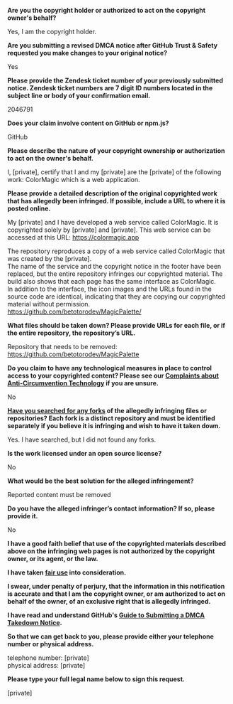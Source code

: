 **Are you the copyright holder or authorized to act on the copyright owner's behalf?**

Yes, I am the copyright holder.

**Are you submitting a revised DMCA notice after GitHub Trust & Safety requested you make changes to your original notice?**

Yes

**Please provide the Zendesk ticket number of your previously submitted notice. Zendesk ticket numbers are 7 digit ID numbers located in the subject line or body of your confirmation email.**

2046791

**Does your claim involve content on GitHub or npm.js?**

GitHub

**Please describe the nature of your copyright ownership or authorization to act on the owner's behalf.**

I, [private], certify that I and my [private] are the [private] of the following work: ColorMagic which is a web application.

**Please provide a detailed description of the original copyrighted work that has allegedly been infringed. If possible, include a URL to where it is posted online.**

My [private] and I have developed a web service called ColorMagic. It is copyrighted solely by [private] and [private]. This web service can be accessed at this URL: https://colormagic.app

The repository reproduces a copy of a web service called ColorMagic that was created by the [private].  
The name of the service and the copyright notice in the footer have been replaced, but the entire repository infringes our copyrighted material. The build also shows that each page has the same interface as ColorMagic.  
In addition to the interface, the icon images and the URLs found in the source code are identical, indicating that they are copying our copyrighted material without permission.  
https://github.com/betotorodev/MagicPalette/

**What files should be taken down? Please provide URLs for each file, or if the entire repository, the repository’s URL.**

Repository that needs to be removed:  
https://github.com/betotorodev/MagicPalette

**Do you claim to have any technological measures in place to control access to your copyrighted content? Please see our <a href="https://docs.github.com/articles/guide-to-submitting-a-dmca-takedown-notice#complaints-about-anti-circumvention-technology">Complaints about Anti-Circumvention Technology</a> if you are unsure.**

No

**<a href="https://docs.github.com/articles/dmca-takedown-policy#b-what-about-forks-or-whats-a-fork">Have you searched for any forks</a> of the allegedly infringing files or repositories? Each fork is a distinct repository and must be identified separately if you believe it is infringing and wish to have it taken down.**

Yes.
I have searched, but I did not found any forks.

**Is the work licensed under an open source license?**

No

**What would be the best solution for the alleged infringement?**

Reported content must be removed

**Do you have the alleged infringer’s contact information? If so, please provide it.**

No

**I have a good faith belief that use of the copyrighted materials described above on the infringing web pages is not authorized by the copyright owner, or its agent, or the law.**

**I have taken <a href="https://www.lumendatabase.org/topics/22">fair use</a> into consideration.**

**I swear, under penalty of perjury, that the information in this notification is accurate and that I am the copyright owner, or am authorized to act on behalf of the owner, of an exclusive right that is allegedly infringed.**

**I have read and understand GitHub's <a href="https://docs.github.com/articles/guide-to-submitting-a-dmca-takedown-notice/">Guide to Submitting a DMCA Takedown Notice</a>.**

**So that we can get back to you, please provide either your telephone number or physical address.**

telephone number: [private]  
physical address: [private]  

**Please type your full legal name below to sign this request.**

[private]

